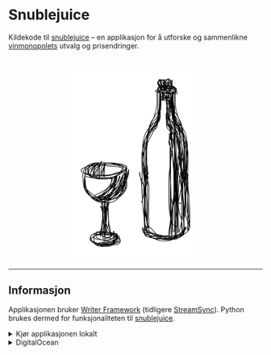 # Snublejuice

Kildekode til [snublejuice](https://snublejuice.no) – en applikasjon for å utforske og sammenlikne [vinmonopolets](https://www.vinmonopolet.no) utvalg og prisendringer.

<h1 align="center">
  <img src="./static/logo.jpg" style="width: 50%;" alt="neurons">
  <br>
</h1>

---

## Informasjon

Applikasjonen bruker [Writer Framework](https://dev.writer.com/framework/introduction)
(tidligere [StreamSync](https://pypi.org/project/streamsync/)). Python brukes dermed for
funksjonaliteten til [snublejuice](https://snublejuice.no).

<details>
  <summary>Kjør applikasjonen lokalt</summary>

  For å kunne kjøre applikasjonen lokalt må (Python eksistere, og) de nødvendige pakkene
  installeres. Dette gjøres ved;

```bash
pip install -r requirements.txt
```

  i terminalen, for så å åpne applikasjonen med

```bash
writer run .
```

  (også fra terminalen).

  OBS: For å kunne kjøres lokalt må enkelte miljøvariabler settes. Dette gjøres ved å kjøre;

```bash
export mongodb_username=<username>
export mongodb_password=<password>
```

  (eller tilsvarende for ditt operativsystem). Hvor `<username>` og `<password>` er brukernavn og passord til din [MongoDB](https://www.mongodb.com)-database (hvilket kan opprettes gratis).

  Første gang applikasjonen kjøres lokalt må databasen initialiseres. Dette gjøres ved å kjøre
  funksjonene i `./scrape/` (etter å ha oppretted databasen `vinskraper` og collection `varer`).

</details>

<details>
  <summary>DigitalOcean</summary>

  I tillegg til å kunne kjøres lokalt, er applikasjonen kjørt i "skyen" – ved bruk av
  [DigitalOcean](https://www.digitalocean.com).

  Baktanken her er å gjøre applikasjonen tilgjengelig for navngitte personer via internett, samt bli bedre kjent med fjern-løsninger.

  Hver dag kjøres `./scrape/available.py` for å oppdatere databasen med tilgjengelige produkter.

  Annenhver uke kjøres `./scrape/new.py` for å oppdatere databasen med ny informasjon om produkter.

  Hver månedsskifte kjøres `./scrape/price.py` for å oppdatere databasen med prisendringer.

</details>
